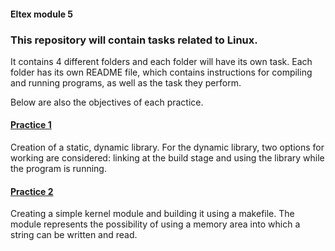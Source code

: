 #### Eltex module 5

### This repository will contain tasks related to Linux.

It contains 4 different folders and each folder will have its own task. Each folder has its own README file, which contains instructions for compiling and running programs, as well as the task they perform.

Below are also the objectives of each practice.

#### [Practice 1](https://github.com/dima-paryshkov/elt_m5_static_and_dynamic_library_makefile)

Creation of a static, dynamic library. For the dynamic library, two options for working are considered: linking at the build stage and using the library while the program is running.

#### [Practice 2](https://github.com/dima-paryshkov/elt_m5_kernel_module)

Creating a simple kernel module and building it using a makefile. The module represents the possibility of using a memory area into which a string can be written and read.
